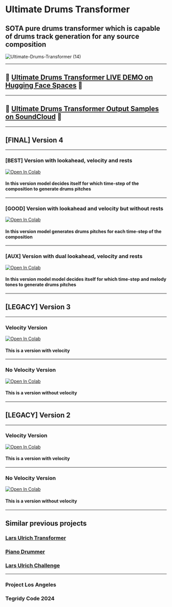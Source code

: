 # Ultimate Drums Transformer
## SOTA pure drums transformer which is capable of drums track generation for any source composition

![Ultimate-Drums-Transformer (14)](https://github.com/asigalov61/Ultimate-Drums-Transformer/assets/56325539/dce171bf-f482-43fe-9a72-eee6641622cc)

***

## 🤗 [Ultimate Drums Transformer LIVE DEMO on Hugging Face Spaces](https://huggingface.co/spaces/asigalov61/Ultimate-Drums-Transformer) 🤗

***

## 🥁 [Ultimate Drums Transformer Output Samples on SoundCloud](https://soundcloud.com/aleksandr-sigalov-61/sets/ultimate-drums-transformer) 🥁

***

## [FINAL] Version 4

***

### [BEST] Version with lookahead, velocity and rests

[![Open In Colab][colab-badge]][colab-notebook6]

[colab-notebook6]: <https://colab.research.google.com/github/asigalov61/Ultimate-Drums-Transformer/blob/main/Ultimate_Drums_Transformer.ipynb>
[colab-badge]: <https://colab.research.google.com/assets/colab-badge.svg>

#### In this version model decides itself for which time-step of the composition to generate drums pitches

***

### [GOOD] Version with lookahead and velocity but without rests

[![Open In Colab][colab-badge]][colab-notebook5]

[colab-notebook5]: <https://colab.research.google.com/github/asigalov61/Ultimate-Drums-Transformer/blob/main/Ultimate_Drums_Transformer_Velocity.ipynb>
[colab-badge]: <https://colab.research.google.com/assets/colab-badge.svg>

#### In this version model generates drums pitches for each time-step of the composition

***

### [AUX] Version with dual lookahead, velocity and rests

[![Open In Colab][colab-badge]][colab-notebook7]

[colab-notebook7]: <https://colab.research.google.com/github/asigalov61/Ultimate-Drums-Transformer/blob/main/Ultimate_Drums_Transformer_Tones_Rests_Velocity.ipynb>
[colab-badge]: <https://colab.research.google.com/assets/colab-badge.svg>

#### In this version model model decides itself for which time-step and melody tones to generate drums pitches

***

## [LEGACY] Version 3

***

### Velocity Version

[![Open In Colab][colab-badge]][colab-notebook3]

[colab-notebook3]: <https://colab.research.google.com/github/asigalov61/Ultimate-Drums-Transformer/blob/main/Ultimate_Drums_Transformer_Velocity_Ver_3.ipynb>
[colab-badge]: <https://colab.research.google.com/assets/colab-badge.svg>

#### This is a version with velocity

***

### No Velocity Version

[![Open In Colab][colab-badge]][colab-notebook4]

[colab-notebook4]: <https://colab.research.google.com/github/asigalov61/Ultimate-Drums-Transformer/blob/main/Ultimate_Drums_Transformer_Ver_3.ipynb>
[colab-badge]: <https://colab.research.google.com/assets/colab-badge.svg>

#### This is a version without velocity

***

## [LEGACY] Version 2

***

### Velocity Version

[![Open In Colab][colab-badge]][colab-notebook1]

[colab-notebook1]: <https://colab.research.google.com/github/asigalov61/Ultimate-Drums-Transformer/blob/main/Ultimate_Drums_Transformer_Velocity_Ver_2.ipynb>
[colab-badge]: <https://colab.research.google.com/assets/colab-badge.svg>

#### This is a version with velocity

***

### No Velocity Version

[![Open In Colab][colab-badge]][colab-notebook2]

[colab-notebook2]: <https://colab.research.google.com/github/asigalov61/Ultimate-Drums-Transformer/blob/main/Ultimate_Drums_Transformer_Ver_2.ipynb>
[colab-badge]: <https://colab.research.google.com/assets/colab-badge.svg>

#### This is a version without velocity

***

## Similar previous projects

### [Lars Ulrich Transformer](https://github.com/asigalov61/Lars-Ulrich-Transformer)
### [Piano Drummer](https://github.com/asigalov61/Piano-Drummer)
### [Lars Ulrich Challenge](https://github.com/asigalov61/Lars-Ulrich-Challenge)

***

### Project Los Angeles
### Tegridy Code 2024
